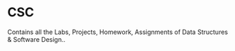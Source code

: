 CSC
===

Contains all the Labs, Projects, Homework, Assignments of Data Structures &amp; Software Design.. 
